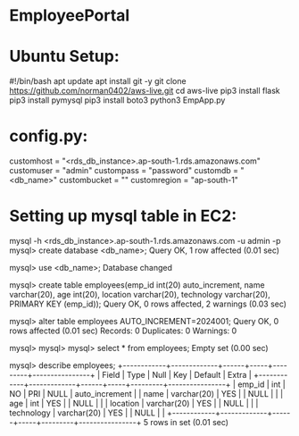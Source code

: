 # EmployeePortal

Ubuntu Setup:
=============
#!/bin/bash
apt update
apt install git -y
git clone https://github.com/norman0402/aws-live.git
cd aws-live
pip3 install flask
pip3 install pymysql
pip3 install boto3
python3 EmpApp.py

config.py:
==========
customhost = "<rds_db_instance>.ap-south-1.rds.amazonaws.com"
customuser = "admin"
custompass = "password"
customdb = "<db_name>"
custombucket = "<s3 bucket>"
customregion = "ap-south-1"

Setting up mysql table in EC2:
===============================
mysql -h <rds_db_instance>.ap-south-1.rds.amazonaws.com -u admin -p
mysql> create database <db_name>;
Query OK, 1 row affected (0.01 sec)

mysql> use <db_name>;
Database changed


mysql> create table employees(emp_id int(20) auto_increment, name varchar(20), age int(20), location varchar(20), technology varchar(20), PRIMARY KEY (emp_id));
Query OK, 0 rows affected, 2 warnings (0.03 sec)

mysql> alter table employees AUTO_INCREMENT=2024001;
Query OK, 0 rows affected (0.01 sec)
Records: 0  Duplicates: 0  Warnings: 0

mysql> 
mysql> 
mysql> select * from employees;
Empty set (0.00 sec)

mysql> describe employees;
+------------+-------------+------+-----+---------+----------------+
| Field      | Type        | Null | Key | Default | Extra          |
+------------+-------------+------+-----+---------+----------------+
| emp_id     | int         | NO   | PRI | NULL    | auto_increment |
| name       | varchar(20) | YES  |     | NULL    |                |
| age        | int         | YES  |     | NULL    |                |
| location   | varchar(20) | YES  |     | NULL    |                |
| technology | varchar(20) | YES  |     | NULL    |                |
+------------+-------------+------+-----+---------+----------------+
5 rows in set (0.01 sec)







